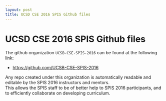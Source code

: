 ```yaml
---
layout: post
title: UCSD CSE 2016 SPIS Github files
---
```


# UCSD CSE 2016 SPIS Github files

The github organization `UCSB-CSE-SPIS-2016` can be found at the following link:

* https://github.com/UCSB-CSE-SPIS-2016

Any repo created under this organization is automatically readable and editable by the SPIS 2016 instructors and mentors.  
This allows the SPIS staff to be of better help to SPIS 2016 participants, and to efficiently collaborate on developing curriculum.
